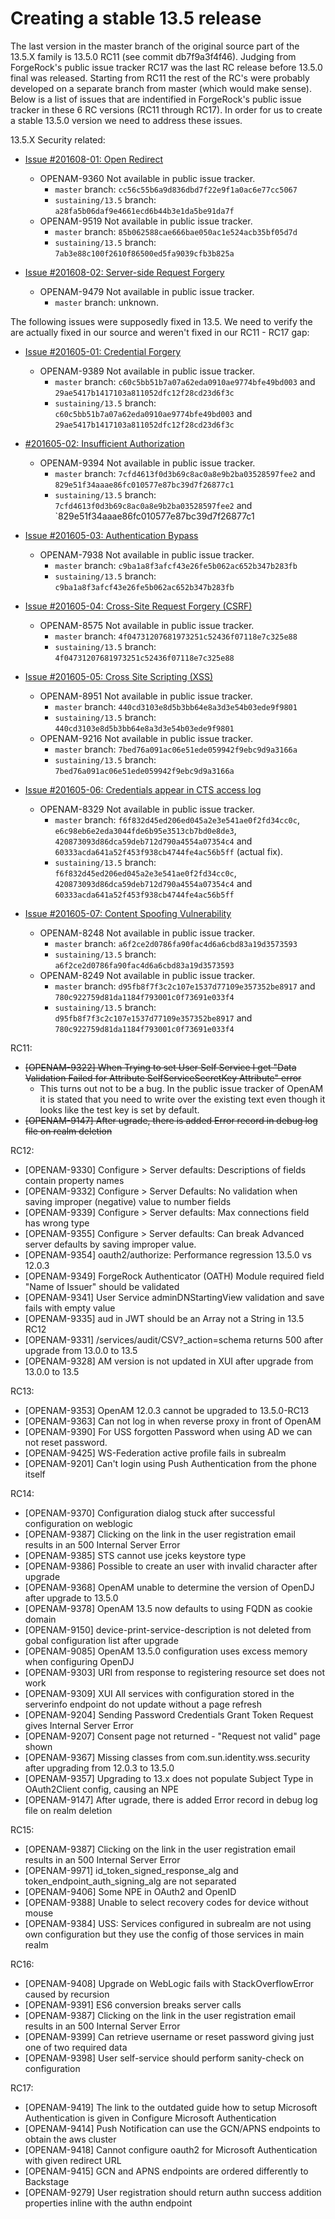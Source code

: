 # Creating a stable 13.5 release

The last version in the master branch of the original source part of the 13.5.X family is 13.5.0 RC11 (see commit db7f9a3f4f46). Judging from ForgeRock's public issue tracker RC17 was the last RC release before 13.5.0 final was released. Starting from RC11 the rest of the RC's were probably developed on a separate branch from master (which would make sense).  Below is a list of issues that are indentified in ForgeRock's public issue tracker in these 6 RC versions (RC11 through RC17). In order for us to create a stable 13.5.0 version we need to address these issues.

13.5.X Security related:

* [Issue #201608-01: Open Redirect](https://backstage.forgerock.com/knowledge/kb/article/a25759331)
  * OPENAM-9360 Not available in public issue tracker. 
    * `master` branch: `cc56c55b6a9d836dbd7f22e9f1a0ac6e77cc5067`
    * `sustaining/13.5` branch: `a28fa5b06daf9e4661ecd6b44b3e1da5be91da7f`
  * OPENAM-9519 Not available in public issue tracker. 
    * `master` branch: `85b062588cae666bae050ac1e524acb35bf05d7d`
    * `sustaining/13.5` branch: `7ab3e88c100f2610f86500ed5fa9039cfb3b825a`

* [Issue #201608-02: Server-side Request Forgery](https://backstage.forgerock.com/knowledge/kb/article/a25759331)
  * OPENAM-9479 Not available in public issue tracker. 
    * `master` branch: unknown.

The following issues were supposedly fixed in 13.5. We need to verify the are actually fixed in our source and weren't fixed in our RC11 - RC17 gap:

* [Issue #201605-01: Credential Forgery](https://backstage.forgerock.com/knowledge/kb/article/a66655124)
  * OPENAM-9389 Not available in public issue tracker. 
    * `master` branch: `c60c5bb51b7a07a62eda0910ae9774bfe49bd003` and `29ae5417b1417103a811052dfc12f28cd23d6f3c`
    * `sustaining/13.5` branch: `c60c5bb51b7a07a62eda0910ae9774bfe49bd003` and `29ae5417b1417103a811052dfc12f28cd23d6f3c`

* [#201605-02: Insufficient Authorization](https://backstage.forgerock.com/knowledge/kb/article/a66655124)
  * OPENAM-9394 Not available in public issue tracker. 
    * `master` branch: `7cfd4613f0d3b69c8ac0a8e9b2ba03528597fee2` and `829e51f34aaae86fc010577e87bc39d7f26877c1`
    * `sustaining/13.5` branch: `7cfd4613f0d3b69c8ac0a8e9b2ba03528597fee2` and `829e51f34aaae86fc010577e87bc39d7f26877c1

* [Issue #201605-03: Authentication Bypass](https://backstage.forgerock.com/knowledge/kb/article/a66655124)
  * OPENAM-7938 Not available in public issue tracker. 
    * `master` branch: `c9ba1a8f3afcf43e26fe5b062ac652b347b283fb`
    * `sustaining/13.5` branch: `c9ba1a8f3afcf43e26fe5b062ac652b347b283fb`

* [Issue #201605-04: Cross-Site Request Forgery (CSRF)](https://backstage.forgerock.com/knowledge/kb/article/a66655124)
  * OPENAM-8575 Not available in public issue tracker.   
    * `master` branch: `4f04731207681973251c52436f07118e7c325e88`
    * `sustaining/13.5` branch: `4f04731207681973251c52436f07118e7c325e88`
  
* [Issue #201605-05: Cross Site Scripting (XSS)](https://backstage.forgerock.com/knowledge/kb/article/a66655124)
  * OPENAM-8951 Not available in public issue tracker. 
    * `master` branch: `440cd3103e8d5b3bb64e8a3d3e54b03ede9f9801`
    * `sustaining/13.5` branch: `440cd3103e8d5b3bb64e8a3d3e54b03ede9f9801`
  * OPENAM-9216 Not available in public issue tracker. 
    * `master` branch: `7bed76a091ac06e51ede059942f9ebc9d9a3166a`
    * `sustaining/13.5` branch: `7bed76a091ac06e51ede059942f9ebc9d9a3166a`

* [Issue #201605-06: Credentials appear in CTS access log](https://backstage.forgerock.com/knowledge/kb/article/a66655124)
  * OPENAM-8329 Not available in public issue tracker. 
    * `master` branch: `f6f832d45ed206ed045a2e3e541ae0f2fd34cc0c`, `e6c98eb6e2eda3044fde6b95e3513cb7bd0e8de3`, `420873093d86dca59deb712d790a4554a07354c4` and `60333acda641a52f453f938cb4744fe4ac56b5ff` (actual fix).
    * `sustaining/13.5` branch: `f6f832d45ed206ed045a2e3e541ae0f2fd34cc0c`, `420873093d86dca59deb712d790a4554a07354c4` and `60333acda641a52f453f938cb4744fe4ac56b5ff`
  
* [Issue #201605-07: Content Spoofing Vulnerability](https://backstage.forgerock.com/knowledge/kb/article/a66655124)
  * OPENAM-8248 Not available in public issue tracker. 
    * `master` branch: `a6f2ce2d0786fa90fac4d6a6cbd83a19d3573593`
    * `sustaining/13.5` branch: `a6f2ce2d0786fa90fac4d6a6cbd83a19d3573593` 
  * OPENAM-8249 Not available in public issue tracker. 
    * `master` branch: `d95fb8f7f3c2c107e1537d77109e357352be8917` and `780c922759d81da1184f793001c0f73691e033f4`
    * `sustaining/13.5` branch: `d95fb8f7f3c2c107e1537d77109e357352be8917` and `780c922759d81da1184f793001c0f73691e033f4`

RC11:

* ~~[OPENAM-9322] When Trying to set User Self Service I get "Data Validation Failed for Attribute SelfServiceSecretKey Attribute" error~~
  * This turns out not to be a bug. In the public issue tracker of OpenAM it is stated that you need to write over the existing text even though it looks like the test key is set by default.
* ~~[OPENAM-9147] After ugrade, there is added Error record in debug log file on realm deletion~~

RC12:

* [OPENAM-9330] Configure > Server defaults: Descriptions of fields contain property names
* [OPENAM-9332] Configure > Server Defaults: No validation when saving improper (negative) value to number fields
* [OPENAM-9339] Configure > Server defaults: Max connections field has wrong type
* [OPENAM-9355] Configure > Server defaults: Can break Advanced server defaults by saving improper value.
* [OPENAM-9354] oauth2/authorize: Performance regression 13.5.0 vs 12.0.3
* [OPENAM-9349] ForgeRock Authenticator (OATH) Module required field "Name of Issuer" should be validated
* [OPENAM-9341] User Service adminDNStartingView validation and save fails with empty value
* [OPENAM-9335] aud in JWT should be an Array not a String in 13.5 RC12
* [OPENAM-9331] /services/audit/CSV?_action=schema returns 500 after upgrade from 13.0.0 to 13.5
* [OPENAM-9328] AM version is not updated in XUI after upgrade from 13.0.0 to 13.5

RC13:

* [OPENAM-9353] OpenAM 12.0.3 cannot be upgraded to 13.5.0-RC13
* [OPENAM-9363] Can not log in when reverse proxy in front of OpenAM
* [OPENAM-9390] For USS forgotten Password when using AD we can not reset password.
* [OPENAM-9425] WS-Federation active profile fails in subrealm
* [OPENAM-9201] Can't login using Push Authentication from the phone itself

RC14:

* [OPENAM-9370] Configuration dialog stuck after successful configuration on weblogic
* [OPENAM-9387] Clicking on the link in the user registration email results in an 500 Internal Server Error
* [OPENAM-9385] STS cannot use jceks keystore type
* [OPENAM-9386] Possible to create an user with invalid character after upgrade
* [OPENAM-9368] OpenAM unable to determine the version of OpenDJ after upgrade to 13.5.0
* [OPENAM-9378] OpenAM 13.5 now defaults to using FQDN as cookie domain
* [OPENAM-9150] device-print-service-description is not deleted from gobal configuration list after upgrade
* [OPENAM-9085] OpenAM 13.5.0 configuration uses excess memory when configuring OpenDJ
* [OPENAM-9303] URI from response to registering resource set does not work
* [OPENAM-9309] XUI All services with configuration stored in the serverinfo endpoint do not update without a page refresh
* [OPENAM-9204] Sending Password Credentials Grant Token Request gives Internal Server Error
* [OPENAM-9207] Consent page not returned - "Request not valid" page shown
* [OPENAM-9367] Missing classes from com.sun.identity.wss.security after upgrading from 12.0.3 to 13.5.0
* [OPENAM-9357] Upgrading to 13.x does not populate Subject Type in OAuth2Client config, causing an NPE
* [OPENAM-9147] After ugrade, there is added Error record in debug log file on realm deletion

RC15:

* [OPENAM-9387] Clicking on the link in the user registration email results in an 500 Internal Server Error
* [OPENAM-9971] id_token_signed_response_alg and token_endpoint_auth_signing_alg are not separated
* [OPENAM-9406] Some NPE in OAuth2 and OpenID
* [OPENAM-9388] Unable to select recovery codes for device without mouse
* [OPENAM-9384] USS: Services configured in subrealm are not using own configuration but they use the config of those services in main realm

RC16:

* [OPENAM-9408] Upgrade on WebLogic fails with StackOverflowError caused by recursion
* [OPENAM-9391] ES6 conversion breaks server calls
* [OPENAM-9387] Clicking on the link in the user registration email results in an 500 Internal Server Error
* [OPENAM-9399] Can retrieve username or reset password giving just one of two required data
* [OPENAM-9398] User self-service should perform sanity-check on configuration

RC17:

* [OPENAM-9419] The link to the outdated guide how to setup Microsoft Authentication is given in Configure Microsoft Authentication
* [OPENAM-9414] Push Notification can use the GCN/APNS endpoints to obtain the aws cluster
* [OPENAM-9418] Cannot configure oauth2 for Microsoft Authentication with given redirect URL
* [OPENAM-9415] GCN and APNS endpoints are ordered differently to Backstage
* [OPENAM-9279] User registration should return authn success addition properties inline with the authn endpoint


